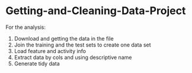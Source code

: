 # Getting-and-Cleaning-Data-Project
For the analysis:
  1. Download and getting the data in the file 
  2. Join the training and the test sets to create one data set
  3. Load feature and activity info
  4. Extract data by cols and using descriptive name
  5. Generate tidy data

